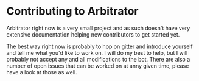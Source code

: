 # Contributing to Arbitrator

Arbitrator right now is a very small project and as such doesn't have very extensive documentation helping new contributors to get started yet.

The best way right now is probably to hop on [gitter](https://gitter.im/cryptoeax-arbbot) and introduce yourself and tell me what you'd like to work on.  I will do my best to help, but I will probably not accept any and all modifications to the bot.  There are also a number of open issues that can be worked on at anny given time, please have a look at those as well.
